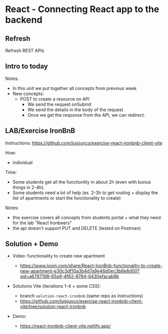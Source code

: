 

# React - Connecting React app to the backend


## Refresh

Refresh REST APIs




## Intro to today

Notes:
- In this unit we put together all concepts from previous week
- New concepts: 
  - POST to create a resource on API
    - We send the request onSubmit
    - We send the details in the body of the request
    - Once we get the response from the API, we can redirect.




## LAB/Exercise IronBnB

Instructions: https://github.com/luisjunco/exercise-react-ironbnb-client-vite

How:
- individual

Time:
- Some students get all the functionlity in about 2h (even with bonus things in 2-4h).
- Some students need a lot of help (ex. 2-3h to get routing + display the list of apartments or start the functionality to create)


<!-- 

@Luis/TAs:
- provide help to students that struggle more, so that then can get the list of apartments quickly & they start the functionality to CREATE.

- 4:30: meet for game + lab explanation


Alternative:
- Ask students who feels confident to start coding 
  - Start making small groups so that they can code in breakout rooms
  - LT in main room with students that feel less confident
  - TAs with students that don't feel confident but can do
  
-->



Notes:
- this exercise covers all concepts from students portal + what they need for the lab "React Ironbeers"
- the api doesn't support PUT and DELETE (tested on Postman)






## Solution + Demo


- Video: functionality to create new apartment
  <!-- @LT: included in the readme with the instructions -->
  - https://www.loom.com/share/React-IronBnb-functionality-to-create-new-apartment-e30c3df10a3b4d7a9e46d0ec3b6e8d00?sid=a6787198-65a9-4f62-8784-6430efacab6b



- Solutions Vite (iterations 1-4 + some CSS):
  - branch `solution-react-ironbnb` (same repo as instructions)
  - https://github.com/luisjunco/exercise-react-ironbnb-client-vite/tree/solution-react-ironbnb


- Demo: 
  - https://react-ironbnb-client-vite.netlify.app/

